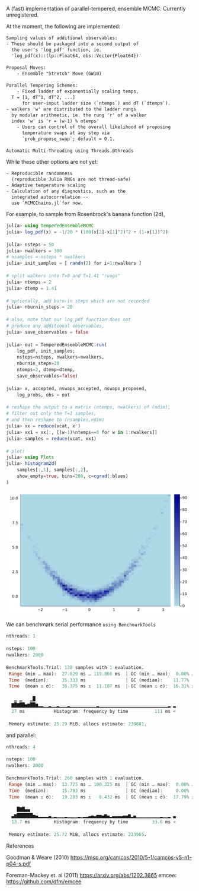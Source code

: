 

A (fast) implementation of parallel-tempered, ensemble MCMC.
Currently unregistered.

At the moment, the following are implemented:

    Sampling values of additional observables:
	- These should be packaged into a second output of 
	  the user's 'log_pdf' function, ie. 
	  'log_pdf(x)::(lp::Float64, obs::Vector{Float64})'

    Proposal Moves:
        - Ensemble "Stretch" Move (GW10)

    Parallel Tempering Schemes:
        - Fixed ladder of exponentially scaling temps, 
	  T = [1, dT^1, dT^2, ...]
          for user-input ladder size (`ntemps`) and dT (`dtemps`).
	- walkers 'w' are distributed to the ladder rungs
	  by modular arithmetic, ie. the rung 'r' of a walker 
	  index 'w' is 'r = (w-1) % ntemps'
        - Users can control of the overall likelihood of proposing
          temperature swaps at any step via
          `prob_propose_swap`; default = 0.1. 

    Automatic Multi-Threading using Threads.@threads

While these other options are not yet:

	- Reproducible randomness
	  (reproducible Julia RNGs are not thread-safe)
	- Adaptive temperature scaling 
	- Calculation of any diagnostics, such as the 
	  integrated autocorrelation -- 
	  use `MCMCChains.jl`for now. 

For example, to sample from Rosenbrock's banana function (2d), 

```julia
julia> using TemperedEnsembleMCMC
julia> log_pdf(x) = -1/20 * (100(x[2]-x[1]^2)^2 + (1-x[1])^2)

julia> nsteps = 50
julia> nwalkers = 300
# nsamples = nsteps * nwalkers
julia> init_samples = [ randn(2) for i=1:nwalkers ]

# split walkers into T=0 and T=1.41 "rungs"
julia> ntemps = 2
julia> dtemp = 1.41

# optionally, add burn-in steps which are not recorded
julia> nburnin_steps = 20

# also, note that our log_pdf function does not 
# produce any additional observables,
julia> save_observables = false

julia> out = TemperedEnsembleMCMC.run(
	log_pdf, init_samples;
	nsteps=nsteps, nwalkers=nwalkers, 
	nburnin_steps=20
	ntemps=2, dtemp=dtemp,
	save_observables=false)

julia> x, accepted, nswaps_accepted, nswaps_proposed, 
	log_probs, obs = out

# reshape the output to a matrix (ntemps, nwalkers) of (ndim),
# filter out only the T=1 samples,
# and then reshape to (nsamples,ndim)
julia> xx = reduce(vcat, x')
julia> xx1 = xx[:, [(w-1)%ntemps==0 for w in 1:nwalkers]]
julia> samples = reduce(vcat, xx1)

# plot!
julia> using Plots
julia> histogram2d(
	samples[:,1], samples[:,2],
	show_empty=true, bins=200, c=cgrad(:blues)
)
```
![banana](banana.svg)

We can benchmark serial performance `using BenchmarkTools`

```julia
nthreads: 1

nsteps: 100
nwalkers: 2000

BenchmarkTools.Trial: 138 samples with 1 evaluation.
 Range (min … max):  27.029 ms … 119.866 ms  ┊ GC (min … max):  0.00% … 68.95%
 Time  (median):     35.333 ms               ┊ GC (median):    11.77%
 Time  (mean ± σ):   36.375 ms ±  11.187 ms  ┊ GC (mean ± σ):  16.31% ± 13.40%

   ▁ ▁   ▁█
  ▇█▇██▅▆██▆▂▂▁▁▂▁▁▂▁▁▁▂▁▁▁▁▁▁▁▁▁▁▂▁▁▁▁▁▁▁▁▁▁▁▁▁▁▁▁▁▁▁▁▁▁▁▁▁▁▂ ▂
  27 ms           Histogram: frequency by time          111 ms <

 Memory estimate: 25.29 MiB, allocs estimate: 230881.
```

and parallel:

```julia
nthreads: 4

nsteps: 100
nwalkers: 2000

BenchmarkTools.Trial: 260 samples with 1 evaluation.
 Range (min … max):  13.725 ms … 100.325 ms  ┊ GC (min … max):  0.00% … 82.18%
 Time  (median):     15.783 ms               ┊ GC (median):     0.00%
 Time  (mean ± σ):   19.283 ms ±   8.432 ms  ┊ GC (mean ± σ):  17.79% ± 17.80%

    █▇█▄▄
  ▃▆██████▅▄▂▂▂▂▃▁▂▁▁▁▂▁▁▁▁▂▁▂▂▃▄▃▅▅▄▆▄▂▃▃▃▃▄▄▆▂▄▁▁▁▁▁▁▁▁▁▂▁▁▂ ▃
  13.7 ms         Histogram: frequency by time         33.6 ms <

 Memory estimate: 25.72 MiB, allocs estimate: 233965.

```

References

Goodman & Weare (2010) https://msp.org/camcos/2010/5-1/camcos-v5-n1-p04-s.pdf

Foreman-Mackey et. al (2011) https://arxiv.org/abs/1202.3665
emcee: https://github.com/dfm/emcee

